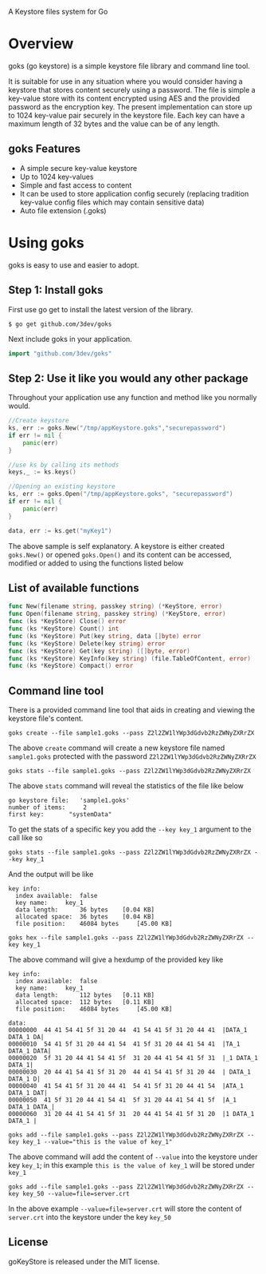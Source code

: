 
A Keystore files system for Go


# Overview

goks (go keystore) is a simple keystore file library and command line tool.

It is suitable for use in any situation where you would consider having a keystore
that stores content securely using a password. The file is simple a key-value
store with its content encrypted using AES and the provided password as the encryption key. 
The present implementation can store up to 1024 key-value pair securely in the keystore file. 
Each key can have a maximum length of 32 bytes and the value can be of any length.


## goks Features

* A simple secure key-value keystore
* Up to 1024 key-values
* Simple and fast access to content
* It can be used to store application config securely (replacing tradition key-value config files which may contain sensitive data)
* Auto file extension (.goks)


# Using goks

goks is easy to use and easier to adopt.

## Step 1: Install goks

First use go get to install the latest version of the library.

    $ go get github.com/3dev/goks

Next include goks in your application.
```go
import "github.com/3dev/goks"
```

## Step 2: Use it like you would any other package

Throughout your application use any function and method like you normally
would.

```go
//Create keystore
ks, err := goks.New("/tmp/appKeystore.goks","securepassword")
if err != nil {
	panic(err)
}

//use ks by calling its methods
keys,_ := ks.keys()

//Opening an existing keystore
ks, err := goks.Open("/tmp/appKeystore.goks", "securepassword")
if err != nil {
	panic(err)
}

data, err := ks.get("myKey1")
```


The above sample is self explanatory. A keystore is either created ```goks.New()``` or opened ```goks.Open()```
and its content can be accessed, modified or added to using the functions listed below


## List of available functions

```go
func New(filename string, passkey string) (*KeyStore, error)
func Open(filename string, passkey string) (*KeyStore, error)
func (ks *KeyStore) Close() error
func (ks *KeyStore) Count() int
func (ks *KeyStore) Put(key string, data []byte) error
func (ks *KeyStore) Delete(key string) error
func (ks *KeyStore) Get(key string) ([]byte, error)
func (ks *KeyStore) KeyInfo(key string) (file.TableOfContent, error)
func (ks *KeyStore) Compact() error
```

## Command line tool
There is a provided command line tool that aids in creating and viewing the keystore file's content.
```commandline
goks create --file sample1.goks --pass Z2l2ZW1lYWp3dGdvb2RzZWNyZXRrZX
```
The above ```create``` command will create a new keystore file named ```sample1.goks``` protected with the password ```Z2l2ZW1lYWp3dGdvb2RzZWNyZXRrZX```

```aiignore
goks stats --file sample1.goks --pass Z2l2ZW1lYWp3dGdvb2RzZWNyZXRrZX 
```
The above ```stats``` command will reveal the statistics of the file like below
```aiignore
go keystore file:	'sample1.goks'
number of items:	 2
first key:		 "systemData"
```
To get the stats of a specific key you add the ```--key key_1``` argument to the call like so
```aiignore
goks stats --file sample1.goks --pass Z2l2ZW1lYWp3dGdvb2RzZWNyZXRrZX --key key_1 
```
And the output will be like

```aiignore
key info:
  index available:	false
  key name:		key_1
  data length:		36 bytes 	[0.04 KB]
  allocated space:	36 bytes 	[0.04 KB]
  file position:	46084 bytes 	[45.00 KB]
```
```aiignore
goks hex --file sample1.goks --pass Z2l2ZW1lYWp3dGdvb2RzZWNyZXRrZX --key key_1
```
The above command will give a hexdump of the provided key like
```aiignore
key info:
  index available:	false
  key name:		key_1
  data length:		112 bytes 	[0.11 KB]
  allocated space:	112 bytes 	[0.11 KB]
  file position:	46084 bytes 	[45.00 KB]

data:
00000000  44 41 54 41 5f 31 20 44  41 54 41 5f 31 20 44 41  |DATA_1 DATA_1 DA|
00000010  54 41 5f 31 20 44 41 54  41 5f 31 20 44 41 54 41  |TA_1 DATA_1 DATA|
00000020  5f 31 20 44 41 54 41 5f  31 20 44 41 54 41 5f 31  |_1 DATA_1 DATA_1|
00000030  20 44 41 54 41 5f 31 20  44 41 54 41 5f 31 20 44  | DATA_1 DATA_1 D|
00000040  41 54 41 5f 31 20 44 41  54 41 5f 31 20 44 41 54  |ATA_1 DATA_1 DAT|
00000050  41 5f 31 20 44 41 54 41  5f 31 20 44 41 54 41 5f  |A_1 DATA_1 DATA_|
00000060  31 20 44 41 54 41 5f 31  20 44 41 54 41 5f 31 20  |1 DATA_1 DATA_1 |
```
```aiignore
goks add --file sample1.goks --pass Z2l2ZW1lYWp3dGdvb2RzZWNyZXRrZX --key key_1 --value="this is the value of key_1"
```
The above command will add the content of ```--value``` into the keystore under key ```key_1```; in this example 
```this is the value of key_1``` will be stored under ```key_1```
```aiignore
goks add --file sample1.goks --pass Z2l2ZW1lYWp3dGdvb2RzZWNyZXRrZX --key key_50 --value=file=server.crt
```
In the above example ```--value=file=server.crt``` will store the content of ```server.crt``` into the keystore
under the key ```key_50```


## License

goKeyStore is released under the MIT license.